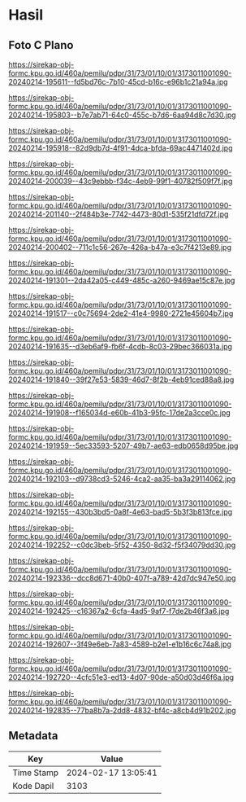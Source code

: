 # Hasil

## Foto C Plano

https://sirekap-obj-formc.kpu.go.id/460a/pemilu/pdpr/31/73/01/10/01/3173011001090-20240214-195611--fd5bd76c-7b10-45cd-b16c-e96b1c21a94a.jpg

https://sirekap-obj-formc.kpu.go.id/460a/pemilu/pdpr/31/73/01/10/01/3173011001090-20240214-195803--b7e7ab71-64c0-455c-b7d6-6aa94d8c7d30.jpg

https://sirekap-obj-formc.kpu.go.id/460a/pemilu/pdpr/31/73/01/10/01/3173011001090-20240214-195918--82d9db7d-4f91-4dca-bfda-69ac4471402d.jpg

https://sirekap-obj-formc.kpu.go.id/460a/pemilu/pdpr/31/73/01/10/01/3173011001090-20240214-200039--43c9ebbb-f34c-4eb9-99f1-40782f509f7f.jpg

https://sirekap-obj-formc.kpu.go.id/460a/pemilu/pdpr/31/73/01/10/01/3173011001090-20240214-201140--2f484b3e-7742-4473-80d1-535f21dfd72f.jpg

https://sirekap-obj-formc.kpu.go.id/460a/pemilu/pdpr/31/73/01/10/01/3173011001090-20240214-200402--711c1c56-267e-426a-b47a-e3c7f4213e89.jpg

https://sirekap-obj-formc.kpu.go.id/460a/pemilu/pdpr/31/73/01/10/01/3173011001090-20240214-191301--2da42a05-c449-485c-a260-9469ae15c87e.jpg

https://sirekap-obj-formc.kpu.go.id/460a/pemilu/pdpr/31/73/01/10/01/3173011001090-20240214-191517--c0c75694-2de2-41e4-9980-2721e45604b7.jpg

https://sirekap-obj-formc.kpu.go.id/460a/pemilu/pdpr/31/73/01/10/01/3173011001090-20240214-191635--d3eb6af9-fb6f-4cdb-8c03-29bec366031a.jpg

https://sirekap-obj-formc.kpu.go.id/460a/pemilu/pdpr/31/73/01/10/01/3173011001090-20240214-191840--39f27e53-5839-46d7-8f2b-4eb91ced88a8.jpg

https://sirekap-obj-formc.kpu.go.id/460a/pemilu/pdpr/31/73/01/10/01/3173011001090-20240214-191908--f165034d-e60b-41b3-95fc-17de2a3cce0c.jpg

https://sirekap-obj-formc.kpu.go.id/460a/pemilu/pdpr/31/73/01/10/01/3173011001090-20240214-191959--5ec33593-5207-49b7-ae63-edb0658d95be.jpg

https://sirekap-obj-formc.kpu.go.id/460a/pemilu/pdpr/31/73/01/10/01/3173011001090-20240214-192103--d9738cd3-5246-4ca2-aa35-ba3a29114062.jpg

https://sirekap-obj-formc.kpu.go.id/460a/pemilu/pdpr/31/73/01/10/01/3173011001090-20240214-192155--430b3bd5-0a8f-4e63-bad5-5b3f3b813fce.jpg

https://sirekap-obj-formc.kpu.go.id/460a/pemilu/pdpr/31/73/01/10/01/3173011001090-20240214-192252--c0dc3beb-5f52-4350-8d32-f5f34079dd30.jpg

https://sirekap-obj-formc.kpu.go.id/460a/pemilu/pdpr/31/73/01/10/01/3173011001090-20240214-192336--dcc8d671-40b0-407f-a789-42d7dc947e50.jpg

https://sirekap-obj-formc.kpu.go.id/460a/pemilu/pdpr/31/73/01/10/01/3173011001090-20240214-192425--c16367a2-6cfa-4ad5-9af7-f7de2b46f3a6.jpg

https://sirekap-obj-formc.kpu.go.id/460a/pemilu/pdpr/31/73/01/10/01/3173011001090-20240214-192607--3f49e6eb-7a83-4589-b2e1-e1b16c6c74a8.jpg

https://sirekap-obj-formc.kpu.go.id/460a/pemilu/pdpr/31/73/01/10/01/3173011001090-20240214-192720--4cfc51e3-ed13-4d07-90de-a50d03d46f6a.jpg

https://sirekap-obj-formc.kpu.go.id/460a/pemilu/pdpr/31/73/01/10/01/3173011001090-20240214-192835--77ba8b7a-2dd8-4832-bf4c-a8cb4d91b202.jpg


## Metadata

| Key        | Value               |
| ---------- | ------------------- |
| Time Stamp | 2024-02-17 13:05:41 |
| Kode Dapil | 3103                |



